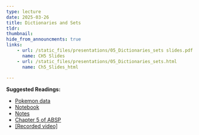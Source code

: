 ```yaml
---
type: lecture
date: 2025-03-26
title: Dictionaries and Sets
tldr: 
thumbnail: 
hide_from_announcments: true
links: 
    - url: /static_files/presentations/05_Dictionaries_sets slides.pdf
      name: CH5 Slides 
    - url: /static_files/presentations/05_Dictionaries_sets.html
      name: Ch5_Slides_html
      
---
```

**Suggested Readings:**
- [Pokemon data](https://github.com/phonchi/nsysu-math106A/blob/master/static_files/presentations/Pokemon.json)
- [Notebook](https://github.com/phonchi/nsysu-math106A/blob/master/static_files/presentations/05_Dictionaries_sets.ipynb)
- [Notes](https://hackmd.io/@phonchi/programming-ch5)
- [Chapter 5 of ABSP](https://automatetheboringstuff.com/2e/chapter5/)
- [[Recorded video]](https://www.youtube.com/playlist?list=PLHNZtBNWQ-8406qmkz38_Wa2voPw96JDP)

